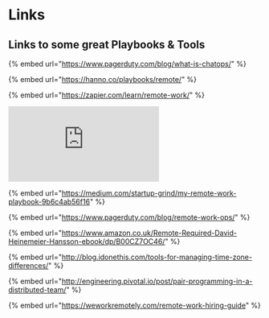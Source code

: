 # Links

## Links to some great Playbooks & Tools

{% embed url="https://www.pagerduty.com/blog/what-is-chatops/" %}

{% embed url="https://hanno.co/playbooks/remote/" %}

{% embed url="https://zapier.com/learn/remote-work/" %}

![](https://services.google.com/fh/files/blogs/distributedworkplaybooks.pdf)

{% embed url="https://medium.com/startup-grind/my-remote-work-playbook-9b6c4ab56f16" %}

{% embed url="https://www.pagerduty.com/blog/remote-work-ops/" %}

{% embed url="https://www.amazon.co.uk/Remote-Required-David-Heinemeier-Hansson-ebook/dp/B00CZ7OC46/" %}

{% embed url="http://blog.idonethis.com/tools-for-managing-time-zone-differences/" %}

{% embed url="http://engineering.pivotal.io/post/pair-programming-in-a-distributed-team/" %}

{% embed url="https://weworkremotely.com/remote-work-hiring-guide" %}

